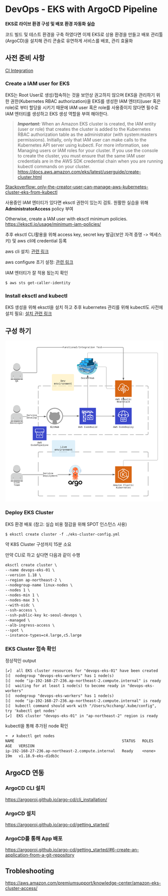 # DevOps - EKS with ArgoCD Pipeline

__EKS로 라이브 환경 구성 및 배포 환경 자동화 실습__

코드 빌드 및 테스트 환경을 구축 하였다면 이제 EKS로 상용 환경을 만들고 배포 관리툴(ArgoCD)을 설치해 관리 콘솔로 유연하게 서비스를 배포, 관리 효율화 

## 사전 준비 사항
[CI Integration](../aws-codepipeline-eb/README.md)

### Create a IAM user for EKS
EKS는 Root User로 생성/접속하는 것을 보안상 권고하지 않으며 EKS을 관리하기 위한 권한(Kubernetes RBAC authorization)을 EKS를 생성한 IAM 엔터티(user 혹은 role)로 부터 할당을 시키기 때문에 IAM user 혹은 role를 사용중이지 않다면 필수로 IAM 엔터티를 생성하고 EKS 생성 역할을 부여 해야한다. 

> **_Important:_** 
When an Amazon EKS cluster is created, the IAM entity (user or role) that creates the cluster is added to the Kubernetes RBAC authorization table as the administrator (with system:masters permissions). Initially, only that IAM user can make calls to the Kubernetes API server using kubectl. For more information, see Managing users or IAM roles for your cluster. If you use the console to create the cluster, you must ensure that the same IAM user credentials are in the AWS SDK credential chain when you are running kubectl commands on your cluster.
https://docs.aws.amazon.com/eks/latest/userguide/create-cluster.html

[Stackoverflow: only-the-creator-user-can-manage-aws-kubernetes-cluster-eks-from-kubectl](https://stackoverflow.com/questions/55308605/only-the-creator-user-can-manage-aws-kubernetes-cluster-eks-from-kubectl#:~:text=When%20an%20Amazon%20EKS%20cluster,Kubernetes%20API%20server%20using%20kubectl.)

사용중인 IAM 엔터티가 있다면 eksctl 권한이 있는지 검토. 원활한 실습을 위해 **AdministratorAccess** policy 부여

Otherwise, create a IAM user with eksctl minimum policies.
https://eksctl.io/usage/minimum-iam-policies/

추후 eksctl CLI활용을 위해 access key, secret key 발급(보안 자격 증명 -> 엑세스 키) 및 aws cli에 credential 등록

aws cli 설치: [관련 링크](https://docs.aws.amazon.com/cli/latest/userguide/install-cliv2.html)

aws configure 초기 설정: [관련 링크](https://docs.aws.amazon.com/cli/latest/userguide/cli-configure-quickstart.html)

IAM 엔터티가 잘 적용 됬는지 확인
```bash
$ aws sts get-caller-identity
```

### Install eksctl and kubectl

EKS 생성을 위해 eksctl을 설치 하고 추후 kubernetes 관리를 위해 kubectl도 사전에 설치 필요: [설치 관련 링크](https://docs.aws.amazon.com/eks/latest/userguide/getting-started-eksctl.html)

## 구성 하기
![Architecture](images/amazon-eks-argocd.png)

### Deploy EKS Cluster

EKS 환경 배포
(참고: 실습 비용 절감을 위해 SPOT 인스턴스 사용)

```
$ eksctl create cluster -f ./eks-cluster-config.yml
```
약 K8S Cluster 구성까지 15분 소요

만약 CLI로 하고 싶다면 다음과 같이 수행
```
eksctl create cluster \
--name devops-eks-01 \
--version 1.18 \
--region ap-northeast-2 \
--nodegroup-name linux-nodes \
--nodes 1 \
--nodes-min 1 \
--nodes-max 3 \
--with-oidc \
--ssh-access \
--ssh-public-key kc-seoul-devops \
--managed \
--alb-ingress-access \
--spot \
--instance-types=c4.large,c5.large
```

### EKS Cluster 접속 확인

정상적인 output
```
[✔]  all EKS cluster resources for "devops-eks-01" have been created
[ℹ]  nodegroup "devops-eks-workers" has 1 node(s)
[ℹ]  node "ip-192-168-27-236.ap-northeast-2.compute.internal" is ready
[ℹ]  waiting for at least 1 node(s) to become ready in "devops-eks-workers"
[ℹ]  nodegroup "devops-eks-workers" has 1 node(s)
[ℹ]  node "ip-192-168-27-236.ap-northeast-2.compute.internal" is ready
[ℹ]  kubectl command should work with "/Users/kcchang/.kube/config", try 'kubectl get nodes'
[✔]  EKS cluster "devops-eks-01" in "ap-northeast-2" region is ready
```

kubectl을 통해 추가된 node 확인
```
➜  ✗ kubectl get nodes
NAME                                                STATUS   ROLES    AGE   VERSION
ip-192-168-27-236.ap-northeast-2.compute.internal   Ready    <none>   19m   v1.18.9-eks-d1db3c
```

## ArgoCD 연동

### ArgoCD CLI 설치
https://argoproj.github.io/argo-cd/cli_installation/

### ArgoCD 설치
https://argoproj.github.io/argo-cd/getting_started/

### ArgoCD를 통해 App 배포
https://argoproj.github.io/argo-cd/getting_started/#6-create-an-application-from-a-git-repository

## Trobleshooting

https://aws.amazon.com/premiumsupport/knowledge-center/amazon-eks-cluster-access/


